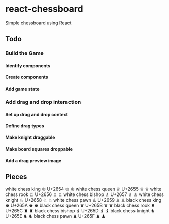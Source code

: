 # react-chessboard
Simple chessboard using React

## Todo

### Build the Game
#### Identify components
#### Create components
#### Add game state

### Add drag and drop interaction
#### Set up drag and drop context
#### Define drag types
#### Make knight draggable
#### Make board squares droppable
#### Add a drag preview image

## Pieces
white chess king	♔	U+2654	&#9812;	&#x2654;
white chess queen	♕	U+2655	&#9813;	&#x2655;
white chess rook	♖	U+2656	&#9814;	&#x2656;
white chess bishop	♗	U+2657	&#9815;	&#x2657;
white chess knight	♘	U+2658	&#9816;	&#x2658;
white chess pawn	♙	U+2659	&#9817;	&#x2659;
black chess king	♚	U+265A	&#9818;	&#x265A;
black chess queen	♛	U+265B	&#9819;	&#x265B;
black chess rook	♜	U+265C	&#9820;	&#x265C;
black chess bishop	♝	U+265D	&#9821;	&#x265D;
black chess knight	♞	U+265E	&#9822;	&#x265E;
black chess pawn	♟	U+265F	&#9823;	&#x265F;